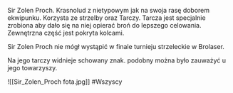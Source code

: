 Sir Zolen Proch. Krasnolud z nietypowym jak na swoja rasę doborem ekwipunku. Korzysta ze strzelby oraz Tarczy. Tarcza jest specjalnie zrobiona aby dało się na niej opierać broń do lepszego celowania. Zewnętrzna część jest pokryta kolcami.

Sir Zolen Proch nie mógł wystąpić w finale turnieju strzeleckie w Brolaser.

Na jego tarczy widnieje schowany znak. podobny można było zauważyć u jego towarzyszy.

![[Sir_Zolen_Proch fota.jpg]]
#Wszyscy
